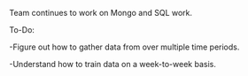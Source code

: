 Team continues to work on Mongo and SQL work.

To-Do:

-Figure out how to gather data from over multiple time periods.

-Understand how to train data on a week-to-week basis.
